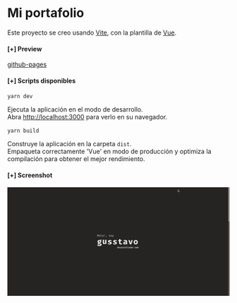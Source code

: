# **Mi portafolio**

Este proyecto se creo usando [Vite](https://vitejs.dev/), con la plantilla de [Vue](https://vuejs.org/).

#### **[+] Preview**
[github-pages]()

#### **[+] Scripts disponibles**
```shell
yarn dev
```

Ejecuta la aplicación en el modo de desarrollo.\
Abra [http://localhost:3000](http://localhost:3000) para verlo en su navegador.

```shell
yarn build
```

Construye la aplicación en la carpeta `dist`.\
Empaqueta correctamente 'Vue' en modo de producción y optimiza la compilación para obtener el mejor rendimiento.

#### **[+] Screenshot**
![mi-portafolio](./screenshot/screenshot.png "mi-portafolio")
